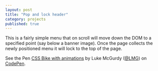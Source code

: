 ```yaml
---
layout: post
title: "Pop and lock header"
category: projects
published: true
---
```


<p>This is a fairly simple menu that on scroll will move down the DOM to a specified point (say below a banner image). Once the page collects the newly positioned menu it will lock to the top of the page.</p>

<p data-height="387" data-theme-id="19138" data-slug-hash="LVoNLR" data-default-tab="result" data-user="LMG" class='codepen'>See the Pen <a href='http://codepen.io/LMG/pen/LVoNLR/'>CSS Bike with animations</a> by Luke McGurdy (<a href='http://codepen.io/LMG'>@LMG</a>) on <a href='http://codepen.io'>CodePen</a>.</p>
<script async src="//assets.codepen.io/assets/embed/ei.js"></script>
